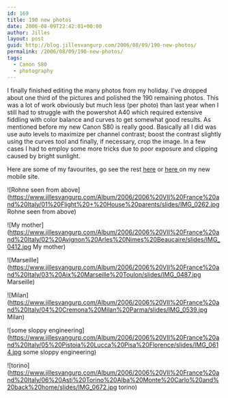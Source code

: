 ```yaml
---
id: 169
title: 190 new photos
date: 2006-08-09T22:42:01+00:00
author: Jilles
layout: post
guid: http://blog.jillesvangurp.com/2006/08/09/190-new-photos/
permalink: /2006/08/09/190-new-photos/
tags:
  - Canon S80
  - photography
---
```

I finally finished editing the many photos from my holiday. I've dropped about one third of the pictures and polished the 190 remaining photos. This was a lot of work obviously but much less (per photo) than last year when I still had to struggle with the powershot A40 which required extensive fiddling with color balance and curves to get somewhat good results. As mentioned before my new Canon S80 is really good. Basically all I did was use auto levels to maximize per channel contrast; boost the contrast slightly using the curves tool and finally, if necessary, crop the image. In a few cases I had to employ some more tricks due to poor exposure and clipping caused by bright sunlight.

Here are some of my favourites, go see the rest <a href="http://photos.jillesvangurp.com/Album/2006/2006%20VII%20France%20and%20Italy/index.html">here</a> or <a href="http://mopho.jillesvangurp.com/2006/2006%20VII%20France%20and%20Italy/index.html">here </a>on my new mobile site.

![Rohne seen from above](https://www.jillesvangurp.com/Album/2006/2006%20VII%20France%20and%20Italy/01%20Flight%20+%20House%20parents/slides/IMG_0262.jpg Rohne seen from above)

![My mother](https://www.jillesvangurp.com/Album/2006/2006%20VII%20France%20and%20Italy/02%20Avignon%20Arles%20Nimes%20Beaucaire/slides/IMG_0412.jpg My mother)

![Marseille](https://www.jillesvangurp.com/Album/2006/2006%20VII%20France%20and%20Italy/03%20Aix%20Marseille%20Toulon/slides/IMG_0487.jpg Marseille)

![Milan](https://www.jillesvangurp.com/Album/2006/2006%20VII%20France%20and%20Italy/04%20Cremona%20Milan%20Parma/slides/IMG_0539.jpg Milan)

![some sloppy engineering](https://www.jillesvangurp.com/Album/2006/2006%20VII%20France%20and%20Italy/05%20Pistoia%20Lucca%20Pisa%20Florence/slides/IMG_0614.jpg some sloppy engineering)

![torino](https://www.jillesvangurp.com/Album/2006/2006%20VII%20France%20and%20Italy/06%20Asti%20Torino%20Alba%20Monte%20Carlo%20and%20back%20home/slides/IMG_0672.jpg torino)
